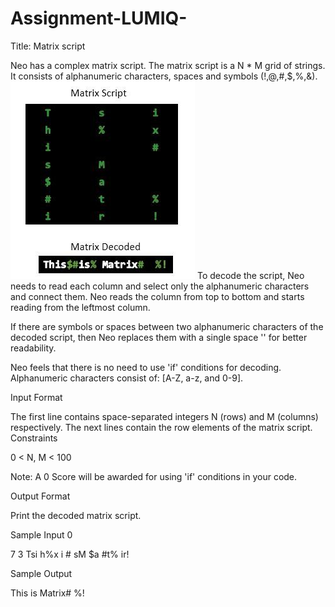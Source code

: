 # Assignment-LUMIQ-
Title: Matrix script

Neo has a complex matrix script. The matrix script is a  N * M  grid of strings. It consists of alphanumeric characters, spaces and symbols (!,@,#,$,%,&).
![Alt text](1442753362-1075bd12d9-Capture.jpeg "Screen")
To decode the script, Neo needs to read each column and select only the alphanumeric characters and connect them. Neo reads the column from top to bottom and starts reading from the leftmost column.

If there are symbols or spaces between two alphanumeric characters of the decoded script, then Neo replaces them with a single space '' for better readability.

Neo feels that there is no need to use 'if' conditions for decoding.
Alphanumeric characters consist of: [A-Z, a-z, and 0-9].

Input Format

The first line contains space-separated integers N (rows) and M (columns) respectively.
The next  lines contain the row elements of the matrix script.
Constraints

0 < N, M < 100

Note: A 0 Score will be awarded for using 'if' conditions in your code.

Output Format

Print the decoded matrix script.

Sample Input 0

7 3
Tsi
h%x
i #
sM 
$a 
#t%
ir!


Sample Output

This is Matrix#  %!
